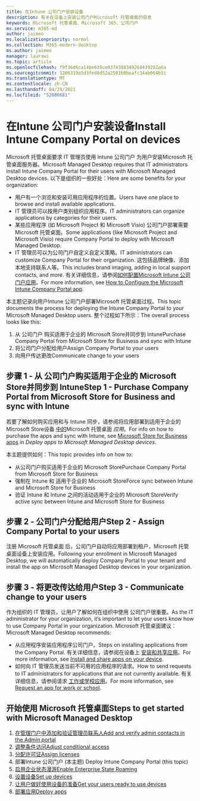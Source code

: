 ```yaml
---
title: 在Intune 公司门户安装设备
description: 有关在设备上安装公司门户Microsoft 托管桌面的信息
keywords: Microsoft 托管桌面、Microsoft 365、公司门户
ms.service: m365-md
author: jaimeo
ms.localizationpriority: normal
ms.collection: M365-modern-desktop
ms.author: jaimeo
manager: laurawi
ms.topic: article
ms.openlocfilehash: f9f36d6ca14be610ce9374380349264439282a6a
ms.sourcegitcommit: 1206319a5d3fed8d52a2581b8beafc34ab064b1c
ms.translationtype: MT
ms.contentlocale: zh-CN
ms.lasthandoff: 04/29/2021
ms.locfileid: "52086681"
---
```

# <a name="install-intune-company-portal-on-devices"></a><span data-ttu-id="2374a-104">在Intune 公司门户安装设备</span><span class="sxs-lookup"><span data-stu-id="2374a-104">Install Intune Company Portal on devices</span></span>

<span data-ttu-id="2374a-105">Microsoft 托管桌面要求 IT 管理员使用 Intune 公司门户 为用户安装Microsoft 托管桌面服务器。</span><span class="sxs-lookup"><span data-stu-id="2374a-105">Microsoft Managed Desktop requires that IT administrators install Intune Company Portal for their users with Microsoft Managed Desktop devices.</span></span> <span data-ttu-id="2374a-106">以下是组织的一些好处：</span><span class="sxs-lookup"><span data-stu-id="2374a-106">Here are some benefits for your organization:</span></span>
- <span data-ttu-id="2374a-107">用户有一个浏览和安装可用应用程序的位置。</span><span class="sxs-lookup"><span data-stu-id="2374a-107">Users have one place to browse and install available applications.</span></span> 
- <span data-ttu-id="2374a-108">IT 管理员可以按用户类别组织应用程序。</span><span class="sxs-lookup"><span data-stu-id="2374a-108">IT administrators can organize applications by categories for their users.</span></span>  
- <span data-ttu-id="2374a-109">某些应用程序 (如 Microsoft Project 和 Microsoft Visio) 公司门户部署需要Microsoft 托管桌面。</span><span class="sxs-lookup"><span data-stu-id="2374a-109">Some applications (like Microsoft Project and Microsoft Visio) require Company Portal to deploy with Microsoft Managed Desktop.</span></span>
- <span data-ttu-id="2374a-110">IT 管理员可以为公司门户自定义自定义策略。</span><span class="sxs-lookup"><span data-stu-id="2374a-110">IT administrators can customize Company Portal for their organization.</span></span> <span data-ttu-id="2374a-111">这包括品牌映像、添加本地支持联系人等。</span><span class="sxs-lookup"><span data-stu-id="2374a-111">This includes brand imaging, adding in local support contacts, and more.</span></span> <span data-ttu-id="2374a-112">有关详细信息，请参阅[如何配置Microsoft Intune 公司门户应用](/intune/company-portal-app)。</span><span class="sxs-lookup"><span data-stu-id="2374a-112">For more information, see [How to Configure the Microsoft Intune Company Portal app](/intune/company-portal-app).</span></span>   

<span data-ttu-id="2374a-113">本主题记录向用户Intune 公司门户部署Microsoft 托管桌面过程。</span><span class="sxs-lookup"><span data-stu-id="2374a-113">This topic documents the process for deploying the Intune Company Portal to your Microsoft Managed Desktop users.</span></span> <span data-ttu-id="2374a-114">整个过程如下所示：</span><span class="sxs-lookup"><span data-stu-id="2374a-114">The overall process looks like this:</span></span>
1. <span data-ttu-id="2374a-115">从 公司门户 购买适用于企业的 Microsoft Store并同步到 Intune</span><span class="sxs-lookup"><span data-stu-id="2374a-115">Purchase Company Portal from Microsoft Store for Business and sync with Intune</span></span>
2. <span data-ttu-id="2374a-116">将公司门户分配给用户</span><span class="sxs-lookup"><span data-stu-id="2374a-116">Assign Company Portal to your users</span></span>
3. <span data-ttu-id="2374a-117">向用户传达更改</span><span class="sxs-lookup"><span data-stu-id="2374a-117">Communicate change to your users</span></span>

## <a name="step-1---purchase-company-portal-from-microsoft-store-for-business-and-sync-with-intune"></a><span data-ttu-id="2374a-118">步骤 1 - 从 公司门户购买适用于企业的 Microsoft Store并同步到 Intune</span><span class="sxs-lookup"><span data-stu-id="2374a-118">Step 1 - Purchase Company Portal from Microsoft Store for Business and sync with Intune</span></span>
<span data-ttu-id="2374a-119">若要了解如何购买应用和与 Intune 同步，请参阅将应用部署到适用于企业的 Microsoft Store设备 [中的](deploy-apps.md#msfb-apps)Microsoft 托管桌面 *应用*。</span><span class="sxs-lookup"><span data-stu-id="2374a-119">For info on how to purchase the apps and sync with Intune, see [Microsoft Store for Business apps](deploy-apps.md#msfb-apps) in *Deploy apps to Microsoft Managed Desktop devices*.</span></span>

<span data-ttu-id="2374a-120">本主题提供如何：</span><span class="sxs-lookup"><span data-stu-id="2374a-120">This topic provides info on how to:</span></span> 
- <span data-ttu-id="2374a-121">从公司门户购买适用于企业的 Microsoft Store</span><span class="sxs-lookup"><span data-stu-id="2374a-121">Purchase Company Portal from Microsoft Store for Business</span></span> 
- <span data-ttu-id="2374a-122">强制在 Intune 和 适用于企业的 Microsoft Store</span><span class="sxs-lookup"><span data-stu-id="2374a-122">Force sync between Intune and Microsoft Store for Business</span></span>
- <span data-ttu-id="2374a-123">验证 Intune 和 Intune 之间的活动适用于企业的 Microsoft Store</span><span class="sxs-lookup"><span data-stu-id="2374a-123">Verify active sync between Intune and Microsoft Store for Business</span></span> 

## <a name="step-2---assign-company-portal-to-your-users"></a><span data-ttu-id="2374a-124">步骤 2 - 公司门户分配给用户</span><span class="sxs-lookup"><span data-stu-id="2374a-124">Step 2 - Assign Company Portal to your users</span></span>
<span data-ttu-id="2374a-125">注册 Microsoft 托管桌面 后，公司门户自动将应用部署到租户，Microsoft 托管桌面设备上安装应用。</span><span class="sxs-lookup"><span data-stu-id="2374a-125">Following your enrollment in Microsoft Managed Desktop, we will automatically deploy Company Portal to your tenant and install the app on Microsoft Managed Desktop devices in your organization.</span></span>

## <a name="step-3---communicate-change-to-your-users"></a><span data-ttu-id="2374a-126">步骤 3 - 将更改传达给用户</span><span class="sxs-lookup"><span data-stu-id="2374a-126">Step 3 - Communicate change to your users</span></span>
<span data-ttu-id="2374a-127">作为组织的 IT 管理员，让用户了解如何在组织中使用 公司门户很重要。</span><span class="sxs-lookup"><span data-stu-id="2374a-127">As the IT administrator for your organization, it’s important to let your users know how to use Company Portal in your organization.</span></span> <span data-ttu-id="2374a-128">Microsoft 托管桌面建议：</span><span class="sxs-lookup"><span data-stu-id="2374a-128">Microsoft Managed Desktop recommends:</span></span>
- <span data-ttu-id="2374a-129">从应用程序安装应用程序公司门户。</span><span class="sxs-lookup"><span data-stu-id="2374a-129">Steps on installing applications from the Company Portal.</span></span> <span data-ttu-id="2374a-130">有关详细信息，请参阅在设备上 [安装和共享应用](/intune-user-help/install-apps-cpapp-windows)。</span><span class="sxs-lookup"><span data-stu-id="2374a-130">For more information, see [Install and share apps on your device](/intune-user-help/install-apps-cpapp-windows).</span></span>
- <span data-ttu-id="2374a-131">如何向 IT 管理员发送当前不可用的应用程序的请求。</span><span class="sxs-lookup"><span data-stu-id="2374a-131">How to send requests to IT administrators for applications that are not currently available.</span></span> <span data-ttu-id="2374a-132">有关详细信息，请参阅请求 [工作或学校应用](/intune-user-help/install-apps-cpapp-windows#request-an-app-for-work-or-school)。</span><span class="sxs-lookup"><span data-stu-id="2374a-132">For more information, see [Request an app for work or school](/intune-user-help/install-apps-cpapp-windows#request-an-app-for-work-or-school).</span></span>  

## <a name="steps-to-get-started-with-microsoft-managed-desktop"></a><span data-ttu-id="2374a-133">开始使用 Microsoft 托管桌面</span><span class="sxs-lookup"><span data-stu-id="2374a-133">Steps to get started with Microsoft Managed Desktop</span></span>

1. [<span data-ttu-id="2374a-134">在管理门户中添加和验证管理员联系人</span><span class="sxs-lookup"><span data-stu-id="2374a-134">Add and verify admin contacts in the Admin portal</span></span>](add-admin-contacts.md)
2. [<span data-ttu-id="2374a-135">调整条件访问</span><span class="sxs-lookup"><span data-stu-id="2374a-135">Adjust conditional access</span></span>](conditional-access.md)
3. [<span data-ttu-id="2374a-136">分配许可证</span><span class="sxs-lookup"><span data-stu-id="2374a-136">Assign licenses</span></span>](assign-licenses.md)
4. <span data-ttu-id="2374a-137">部署Intune 公司门户 (本主题) </span><span class="sxs-lookup"><span data-stu-id="2374a-137">Deploy Intune Company Portal (this topic)</span></span>
5. [<span data-ttu-id="2374a-138">启用企业状态漫游</span><span class="sxs-lookup"><span data-stu-id="2374a-138">Enable Enterprise State Roaming</span></span>](enterprise-state-roaming.md)
6. [<span data-ttu-id="2374a-139">设置设备</span><span class="sxs-lookup"><span data-stu-id="2374a-139">Set up devices</span></span>](set-up-devices.md)
7. [<span data-ttu-id="2374a-140">让用户做好使用设备的准备</span><span class="sxs-lookup"><span data-stu-id="2374a-140">Get your users ready to use devices</span></span>](get-started-devices.md)
8. [<span data-ttu-id="2374a-141">部署应用</span><span class="sxs-lookup"><span data-stu-id="2374a-141">Deploy apps</span></span>](deploy-apps.md)
